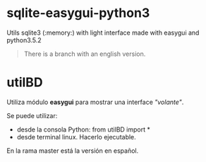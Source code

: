 # sqlite-easygui-python3

Utils sqlite3 (:memory:) with light interface made with easygui and python3.5.2

> There is a branch with an english version.

# utilBD

Utiliza módulo **easygui** para mostrar una interface *"volante"*.


Se puede utilizar:


- desde la consola Python: from utilBD import *
- desde terminal linux. Hacerlo ejecutable.

En la rama master está la versión en español.

